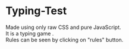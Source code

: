 # Typing-Test
Made using only raw CSS and pure JavaScript.<br>
It is a typing game .<br>
Rules can be seen by clicking on "rules" button.

